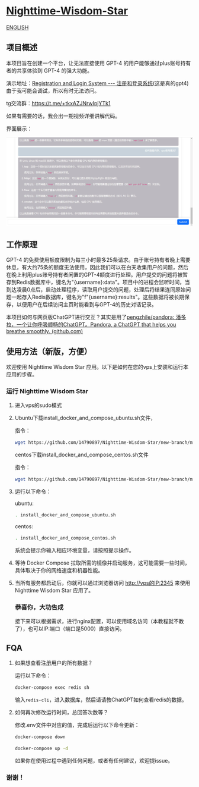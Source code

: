 # [Nighttime-Wisdom-Star](https://github.com/14790897/Nighttime-Wisdom-Star)

[ENGLISH](README_EN.md)


## 项目概述

本项目旨在创建一个平台，让无法直接使用 GPT-4 的用户能够通过plus账号持有者的共享体验到 GPT-4 的强大功能。

演示地址：[Registration and Login System --- 注册和登录系统](https://share.liuweiqing.top/)(这是真的gpt4)由于我可能会调试，所以有时无法访问。

tg交流群：https://t.me/+tkxAZJNrwIpjYTk1

如果有需要的话，我会出一期视频详细讲解代码。

界面展示：

![preview](/asset/preview.jpg)

## 工作原理

GPT-4 的免费使用额度限制为每三小时最多25条请求。由于账号持有者晚上需要休息，有大约75条的额度无法使用，因此我们可以在白天收集用户的问题，然后在晚上利用plus账号持有者闲置的GPT-4额度进行处理。用户提交的问题将被暂存到Redis数据库中，键名为"{username}:data"。项目中的进程会监听时间，当到达凌晨0点后，启动处理程序，读取用户提交的问题，处理后将结果连同原始问题一起存入Redis数据库，键名为"f"{username}:results"。这些数据将被长期保存，以便用户在后续访问主页时能看到与GPT-4的历史对话记录。

本项目如何与网页版ChatGPT进行交互？其实是用了[pengzhile/pandora: 潘多拉，一个让你呼吸顺畅的ChatGPT。Pandora, a ChatGPT that helps you breathe smoothly. (github.com)](https://github.com/pengzhile/pandora)

## 使用方法（新版，方便）

欢迎使用 Nighttime Wisdom Star 应用。以下是如何在您的vps上安装和运行本应用的步骤。

### 运行 Nighttime Wisdom Star

1. 进入vps的sudo模式

2. Ubuntu下载install_docker_and_compose_ubuntu.sh文件，

   指令：

   ```bash
   wget https://github.com/14790897/Nighttime-Wisdom-Star/new-branch/main/install_docker_and_compose_ubuntu.sh
   ```

   centos下载install_docker_and_compose_centos.sh文件

   指令：

   ```bash
   wget https://github.com/14790897/Nighttime-Wisdom-Star/new-branch/main/install_docker_and_compose_centos.sh
   ```

3. 运行以下命令：

   ubuntu:

   ```bash
   . install_docker_and_compose_ubuntu.sh
   ```

   centos:

   ```bash
   . install_docker_and_compose_centos.sh
   ```

   系统会提示你输入相应环境变量，请按照提示操作。

4. 等待 Docker Compose 拉取所需的镜像并启动服务，这可能需要一些时间，具体取决于你的网络速度和机器性能。

5. 当所有服务都启动后，你就可以通过浏览器访问 [http://vps的IP:2345](http://vps的IP:2345) 来使用 Nighttime Wisdom Star 应用了。

   ### 恭喜你，大功告成

   接下来可以根据需求，进行nginx配置，可以使用域名访问（本教程就不教了），也可以IP:端口（端口是5000）直接访问。

## FQA

1. 如果想查看注册用户的所有数据？

   运行以下命令：

   ```bash
   docker-compose exec redis sh
   ```

   输入`redis-cli`，进入数据库，然后请请教ChatGPT如何查看redis的数据。

2. 如何再次修改运行时间，总回答次数等？

   修改.env文件中对应的值，完成后运行以下命令更新：

   ```bash
   docker-compose down
   ```

   ```bash
   docker-compose up -d
   ```

   如果你在使用过程中遇到任何问题，或者有任何建议，欢迎提issue。

### 谢谢！







